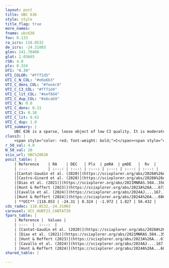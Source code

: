 ```yaml
---
layout: post
title: UBC 636
style: style
title_flag: true
more_names: 
fname: ubc636
fov: 0.133
ra_icrs: 118.8532
de_icrs: -24.31003
glon: 241.70408
glat: 2.03665
r50: 4.0
plx: 0.324
UTI: "0.39"
UTI_COLOR: "#fff2d5"
UTI_C_N_COL: "#e0a6b3"
UTI_C_dens_COL: "#fee4c9"
UTI_C_C3_COL: "#fff1d4"
UTI_C_lit_COL: "#eef8d4"
UTI_C_dup_COL: "#a6cab9"
UTI_C_N: 0.0
UTI_C_dens: 0.31
UTI_C_C3: 0.38
UTI_C_lit: 0.62
UTI_C_dup: 1.0
UTI_summary: |
    UBC 636 is a sparse, loose object of low C3 quality. It is moderately studied in the literature.<br><br><span style="color: #99180f; font-weight: bold;">Warning: </span>contains less than 25 stars with <i>P>0.5</i> estimated.
class3: |
    <span style="color: red; font-weight: bold;">C</span><span style="color: #FFC300; font-weight: bold;">B</span>
r_50_val: 4.0
N_50_val: 20
scix_url: UBC%20636
posit_table: |
    | Reference    | RA    | DEC   | Plx  | pmRA  | pmDE   |  Rv  |
    | :---         | :---: | :---: | :---: | :---: | :---: | :---: |
    |[Cantat-Gaudin et al. (2020)](https://scixplorer.org/abs/2020A%26A...640A...1C) | 118.829 | -24.32 | 0.324 | -1.957 | 1.838 | -- |
    |[Castro-Ginard et al. (2020)](https://scixplorer.org/abs/2020A%26A...635A..45C) | 118.832 | -24.34 | 0.324 | -1.953 | 1.831 | -- |
    |[Dias et al. (2021)](https://scixplorer.org/abs/2021MNRAS.504..356D) | 118.826 | -24.339 | 0.3 | -1.964 | 1.83 | -- |
    |[Hunt & Reffert (2023)](https://scixplorer.org/abs/2023A%26A...673A.114H) | 118.823 | -24.301 | 0.321 | -1.936 | 1.836 | 56.435 |
    |[Cavallo et al. (2024)](https://scixplorer.org/abs/2024AJ....167...12C) | 118.839 | -24.303 | 0.326 | -- | -- | -- |
    |[Hunt & Reffert (2024)](https://scixplorer.org/abs/2024A%26A...686A..42H) | 118.823 | -24.301 | 0.321 | -1.936 | 1.836 | 56.435 |
    | **UCC** |118.853 | -24.31 | 0.324 | -1.972 | 1.827 | 56.432 | 
cds_radec: 118.8532,-24.31003
carousel: UCC_HUNT23_CANTAT20
fpars_table: |
    | Reference |  Values |
    | :---  |  :---:  |
    | [Cantat-Gaudin et al. (2020)](https://scixplorer.org/abs/2020A%26A...640A...1C) | `AVNN=0.66, DMNN=12.28, AgeNN=8.25` |
    | [Dias et al. (2021)](https://scixplorer.org/abs/2021MNRAS.504..356D) | `Av=1.22, Dist=2999, logage=7.685, [Fe/H]=-0.059` |
    | [Hunt & Reffert (2023)](https://scixplorer.org/abs/2023A%26A...673A.114H) | `AV50=0.452, diffAV50=0.611, MOD50=12.31, logAge50=8.648` |
    | [Cavallo et al. (2024)](https://scixplorer.org/abs/2024AJ....167...12C) | `AV50=0.77, dMod50=11.96, logAge50=8.67, [Fe/H]50=0.04` |
    | [Hunt & Reffert (2024)](https://scixplorer.org/abs/2024A%26A...686A..42H) | `MassJ=114.074` |
shared_table: |
    
---
```

